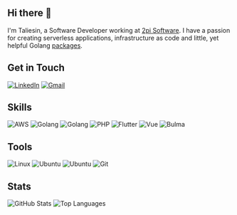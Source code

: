## Hi there 👋
I'm Taliesin, a Software Developer working at [2pi Software](https://github.com/2pisoftware). I have a passion for creating serverless applications, infrastructure as code and little, yet helpful Golang [packages](https://github.com/gofor-little).

## Get in Touch
[![LinkedIn](https://img.shields.io/badge/LinkedIn-grey?labelColor=0077B5&logo=LinkedIn&style=for-the-badge&logoColor=white)](https://www.linkedin.com/in/taliesin-millhouse-00001)
[![Gmail](https://img.shields.io/badge/Gmail-grey?labelColor=EA4335&logo=Gmail&style=for-the-badge&logoColor=white)](mailto:taliesinwrmillhouse@gmail.com)

## Skills
![AWS](https://img.shields.io/badge/aws-grey?labelColor=ff9d00&logo=Amazon&style=for-the-badge&logoColor=white)
![Golang](https://img.shields.io/badge/Golang-grey?labelColor=007d9c&logo=Go&style=for-the-badge&logoColor=white)
![Golang](https://img.shields.io/badge/Typescript-grey?labelColor=3178c6&logo=Typescript&style=for-the-badge&logoColor=white)
![PHP](https://img.shields.io/badge/php-grey?labelColor=4F5B93&logo=PHP&style=for-the-badge&logoColor=white)
![Flutter](https://img.shields.io/badge/Flutter-grey?labelColor=1389FD&logo=Flutter&style=for-the-badge&logoColor=white)
![Vue](https://img.shields.io/badge/Vue.js-grey?labelColor=42b983&logo=Vue.js&style=for-the-badge&logoColor=white)
![Bulma](https://img.shields.io/badge/Bulma-grey?labelColor=00d1b2&logo=Bulma&style=for-the-badge&logoColor=white)

## Tools
![Linux](https://img.shields.io/badge/linux-grey?labelColor=000000&logo=Linux&style=for-the-badge&logoColor=white)
![Ubuntu](https://img.shields.io/badge/ubuntu-grey?labelColor=e95420&logo=Ubuntu&style=for-the-badge&logoColor=white)
![Ubuntu](https://img.shields.io/badge/Windows-grey?labelColor=0067b8&logo=Windows&style=for-the-badge&logoColor=white)
![Git](https://img.shields.io/badge/Git-grey?labelColor=f14e32&logo=Git&style=for-the-badge&logoColor=white)

## Stats
![GitHub Stats](https://github-readme-stats.char-al.vercel.app/api?username=strongishllama&show_icons=true&count_private=true&title_color=000000&text_color000000&bg_color=45,0390fc,03e8fc)
![Top Languages](https://github-readme-stats.vercel.app/api/top-langs/?username=strongishllama&hide=html&title_color=000000&text_color000000&bg_color=45,0390fc,03e8fc)
